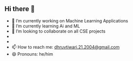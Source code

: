 ## Hi there 👋



- 🔭 I’m currently working on Machine Learning Applications
- 🌱 I’m currently learning Ai and ML
- 👯 I’m looking to collaborate on all CSE projects
-
-
- 📫 How to reach me: dhruvtiwari.21.2004@gmail.com
- 😄 Pronouns: he/him


